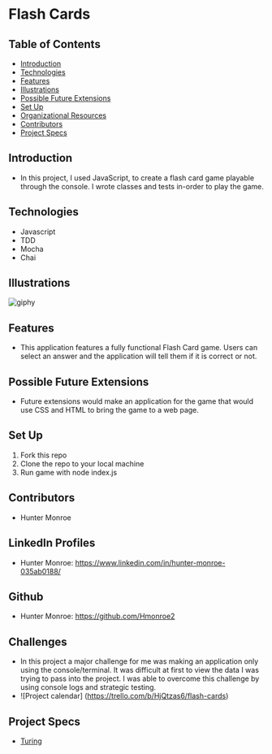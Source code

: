 # Flash Cards
## Table of Contents
  - [Introduction](#introduction)
  - [Technologies](#technologies)
  - [Features](#features)
  - [Illustrations](#illustrations)
  - [Possible Future Extensions](#possible-future-extensions)
  - [Set Up](#set-up)
  - [Organizational Resources](#organizational-resources)
  - [Contributors](#contributors)
  - [Project Specs](#project-specs)
## Introduction
  - In this project, I used JavaScript, to create a flash card game playable through the console. I wrote classes and tests in-order to play the game.
## Technologies
  - Javascript
  - TDD
  - Mocha
  - Chai
## Illustrations
![giphy](https://user-images.githubusercontent.com/102885322/186781099-8ad8a9fd-2ef5-4739-9104-c3e017bd43ad.gif)
## Features
  - This application features a fully functional Flash Card game. Users can select an answer and the application will tell them if it is correct or not.
## Possible Future Extensions
  - Future extensions would make an application for the game that would use CSS and HTML to bring the game to a web page.
## Set Up
1. Fork this repo
2. Clone the repo to your local machine
3. Run game with node index.js
## Contributors
  - Hunter Monroe
## LinkedIn Profiles
  - Hunter Monroe: https://www.linkedin.com/in/hunter-monroe-035ab0188/
## Github
  - Hunter Monroe: https://github.com/Hmonroe2
## Challenges 
  -  In this project a major challenge for me was making an application only using the console/terminal. It was difficult at first to view the data I was trying to pass into the project. I was able to overcome this challenge by using console logs and strategic testing.
  - ![Project calendar] (https://trello.com/b/HjQtzas6/flash-cards)
## Project Specs
 - [Turing](https://frontend.turing.edu/projects/flash-cards.html)
